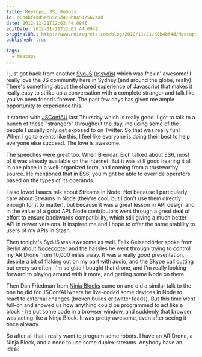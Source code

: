 ```yaml
---
title: Meetups, JS, Robots
id: d0b4bf4dd5ab65c5d478b0a512567aad
date: 2012-11-21T12:03:44.094Z
editDate: 2012-11-21T12:03:44.094Z
originalURL: http://www.noiregrets.com/blog/2012/11/21/d0b4bf4d/Meetups-JS-Robots
published: true

tags:
  - meetups
---
```

I just got back from another [SydJS](http://www.sydjs.com/) ([@sydjs](http://www.twitter.com/sydjs)) which was f*ckin' awesome! I really love the JS community here in Sydney (and around the globe, really). There's something about the shared experience of Javascript that makes it really easy to strike up a conversation with a complete stranger and talk like you've been friends forever. The past few days has given me ample opportunity to experience this.

It started with [JSConfAU](http://www.jsconf.com.au/) last Thursday which is really good. I got to talk to a bunch of these "strangers" throughout the day, including some of the people I usually only get exposed to on Twitter. So that was really fun! When I go to events like this, I feel like everyone is doing their best to help everyone else succeed. The love is awesome.

The speeches were great too. When Brendan Eich talked about ES6, most of it was already available on the Internet. But it was still good hearing it all in one place in a well-organized form, and coming from a trustworthy source. He mentioned that in ES6, you might be able to override operators based on the types of its operands.

I also loved Isaacs talk about Streams in Node. Not because I particularly care about Streams in Node (they're cool, but I don't use them directly enough for it to matter), but because it was a great lesson in API design and in the value of a good API. Node contributors went through a great deal of effort to ensure backwards compatibility, which still giving a much better API in newer versions. It inspired me and I hope to offer the same stability to users of my APIs in Stash.

Then tonight's SydJS was awesome as well. Felix Geisendörfer spoke from Berlin about [Nodecopter](http://www.nodecopter.com/) and the hassles he went through trying to control my AR Drone from 10,000 miles away. It was a really good presentation, despite a bit of flaking out on my part with audio, and the Skype call cutting out every so often. I'm so glad I bought that drone, and I'm really looking forward to playing around with it more, and getting some Node on there.

Then Dan Friedman from [Ninja Blocks](http://www.ninjablocks.com/) came on and did a similar talk to the one he did for JSConfAUwhere he live-coded some devices in Node to react to external changes (broken builds or twitter feeds). But this time went full-on and showed us how anything could be programmed to act like a block - he put some code in a browser window, and suddenly that browser was acting like a Ninja Block. It was pretty awesome, even after seeing it once already.

So after all that I really want to program some robots. I have an AR Drone, a Ninja Block, and a need to use some duplex streams. Anybody have an idea?
